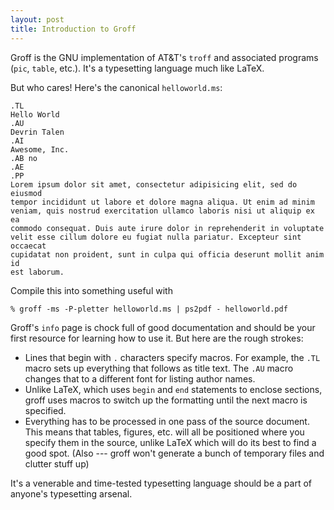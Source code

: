 ```yaml
---
layout: post
title: Introduction to Groff
---
```


Groff is the GNU implementation of AT&T's `troff` and associated
programs (`pic`, `table`, etc.). It's a typesetting language much like
LaTeX.

But who cares! Here's the canonical `helloworld.ms`:

    .TL
    Hello World
    .AU
    Devrin Talen
    .AI
    Awesome, Inc.
    .AB no
    .AE
    .PP
    Lorem ipsum dolor sit amet, consectetur adipisicing elit, sed do eiusmod
    tempor incididunt ut labore et dolore magna aliqua. Ut enim ad minim
    veniam, quis nostrud exercitation ullamco laboris nisi ut aliquip ex ea
    commodo consequat. Duis aute irure dolor in reprehenderit in voluptate
    velit esse cillum dolore eu fugiat nulla pariatur. Excepteur sint occaecat
    cupidatat non proident, sunt in culpa qui officia deserunt mollit anim id
    est laborum.

Compile this into something useful with

    % groff -ms -P-pletter helloworld.ms | ps2pdf - helloworld.pdf

Groff's `info` page is chock full of good documentation and should be
your first resource for learning how to use it. But here are the rough
strokes:

- Lines that begin with `.` characters specify macros. For example, the `.TL`
  macro sets up everything that follows as title text. The `.AU` macro
  changes that to a different font for listing author names.
- Unlike LaTeX, which uses `begin` and `end` statements to enclose sections,
  groff uses macros to switch up the formatting until the next macro is
  specified.
- Everything has to be processed in one pass of the source document. This
  means that tables, figures, etc. will all be positioned where you specify
  them in the source, unlike LaTeX which will do its best to find a good
  spot. (Also --- groff won't generate a bunch of temporary files and clutter
  stuff up)

It's a venerable and time-tested typesetting language should be a part
of anyone's typesetting arsenal.
